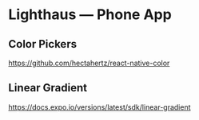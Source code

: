 # Lighthaus — Phone App

## Color Pickers

https://github.com/hectahertz/react-native-color

## Linear Gradient

https://docs.expo.io/versions/latest/sdk/linear-gradient
